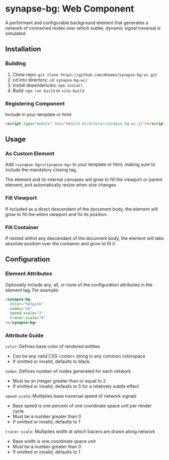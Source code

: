 # synapse-bg: Web Component
A performant and configurable background element that generates a network of connected nodes over which subtle, dynamic signal traversal is simulated.

## Installation
### Building
1. Clone repo: `git clone https://github.com/mhowen/synapse-bg-wc.git`
2. cd into directory: `cd synapse-bg-wc/`
3. Install dependencies: `npm install`
4. Build: `npm run build` or `vite build`

### Registering Component
Include in your template or html:
```html
<script type="module" src="<build directory>/synapse-bg-wc.js"></script>
```
## Usage

### As Custom Element
Add `<synapse-bg></synapse-bg>` to your template or html, making sure to include the mandatory closing tag.

The element and its internal canvases will grow to fill the viewport or parent element, and automatically resize when size changes.

### Fill Viewport
If included as a direct descendant of the document body, the element will grow to fill the entire viewport and fix its position.

### Fill Container
If nested within any descendant of the document body, the element will take absolute position over the container and grow to fit it.

## Configuration

### Element Attributes
Optionally include any, all, or none of the configuration attributes in the element tag. For example:
```html
<synapse-bg
  color="hotpink"
  nodes="10"
  speed-scale="2"
  tracer-scale="6"
></synapse-bg>
```

### Attribute Guide
`color`: Defines base color of rendered entities
- Can be any valid CSS \<color\> string in any common colorspace
- If omitted or invalid, defaults to black.

`nodes`: Defines number of nodes generated for each network
- Must be an integer greater than or equal to 2
- If omitted or invalid, defaults to 5 for a relatively subtle effect

`speed-scale`: Multiplies base traversal speed of network signals
- Base speed is one percent of one coordinate space unit per render cycle
- Must be a number greater than 0
- If omitted or invalid, defaults to 1

`tracer-scale`: Multiplies width at which tracers are drawn along network
- Base width is one coordinate space unit
- Must be a number greater than 0
- If omitted or invalid, defaults to 1
